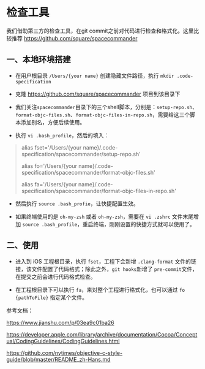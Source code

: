 # 检查工具

我们借助第三方的检查工具，在git commit之前对代码进行检查和格式化。这里比较推荐 https://github.com/square/spacecommander

## 一、本地环境搭建

* 在用户根目录 `/Users/{your name}` 创建隐藏文件路径，执行 `mkdir .code-specification`

* 克隆 https://github.com/square/spacecommander 项目到该目录下

* 我们关注`spacecommander`目录下的三个shell脚本，分别是：`setup-repo.sh`、`format-objc-files.sh`、`format-objc-files-in-repo.sh`，需要给这三个脚本添加别名，方便后续使用。

* 执行 `vi .bash_profile`，然后的填入：

> alias fset='/Users/{your name}/.code-specification/spacecommander/setup-repo.sh'
> 
> alias fo='/Users/{your name}/.code-specification/spacecommander/format-objc-files.sh'
> 
> alias fa='/Users/{your name}/.code-specification/spacecommander/format-objc-files-in-repo.sh'

* 然后执行 `source .bash_profie`，让快捷配置生效。

* 如果终端使用的是 `oh-my-zsh` 或者 `oh-my-zsh`，需要在 `vi .zshrc` 文件末尾增加 `source .bash_profile`，重启终端，刚刚设置的快捷方式就可以使用了。


## 二、使用

* 进入到 iOS 工程根目录，执行 `fset`，工程下会新增 `.clang-format` 文件的链接，该文件配置了代码格式；除此之外，`git hooks`新增了 `pre-commit`文件，在提交之前会进行代码格式检查。

* 在工程根目录下可以执行 `fa`，来对整个工程进行格式化，也可以通过 `fo {pathToFile}` 指定某个文件。




参考文档：

https://www.jianshu.com/p/03ea9c01ba26

https://developer.apple.com/library/archive/documentation/Cocoa/Conceptual/CodingGuidelines/CodingGuidelines.html

https://github.com/nytimes/objective-c-style-guide/blob/master/README_zh-Hans.md
